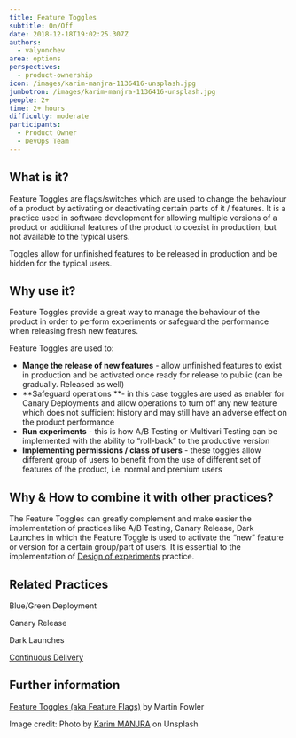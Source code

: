```yaml
---
title: Feature Toggles
subtitle: On/Off
date: 2018-12-18T19:02:25.307Z
authors:
  - valyonchev
area: options
perspectives:
  - product-ownership
icon: /images/karim-manjra-1136416-unsplash.jpg
jumbotron: /images/karim-manjra-1136416-unsplash.jpg
people: 2+
time: 2+ hours
difficulty: moderate
participants:
  - Product Owner
  - DevOps Team
---
```

## What is it?

Feature Toggles are flags/switches which are used to change the behaviour of a product by activating or deactivating certain parts of it / features. It is a practice used in software development for allowing multiple versions of a product or additional features of the product to coexist in production, but not available to the typical users. 

Toggles allow for unfinished features to be released in production and be hidden for the typical users.  

## Why use it?

Feature Toggles provide a great way to manage the behaviour of the product in order to perform experiments or safeguard the performance when releasing fresh new features. 

Feature Toggles are used to:

* **Mange the release of new features** - allow unfinished features to exist in production and be activated once ready for release to public (can be gradually. Released as well)
* **Safeguard operations **- in this case toggles are used as enabler for Canary Deployments and allow operations to turn off any new feature which does not sufficient history and may still have an adverse effect on the product performance
* **Run experiments** - this is how A/B Testing or Multivari Testing can be implemented with the ability to “roll-back” to the productive version
* **Implementing permissions / class of users** - these toggles allow different group of users to benefit from the use of different set of features of the product, i.e. normal and premium users

## Why & How to combine it with other practices?

The Feature Toggles can greatly complement and make easier the implementation of practices like A/B Testing, Canary Release, Dark Launches in which the Feature Toggle is used to activate the “new” feature or version for a certain group/part of users. It is essential to the implementation of [Design of experiments](https://openpracticelibrary.com/practice/design-of-experiments/) practice.

## Related Practices

Blue/Green Deployment

Canary Release 

Dark Launches

[Continuous Delivery](https://openpracticelibrary.com/practice/continuous-delivery/)

## Further information

[Feature Toggles (aka Feature Flags)](https://martinfowler.com/articles/feature-toggles.html) by Martin Fowler



Image credit: Photo by [Karim MANJRA](https://unsplash.com/photos/pWlM5L6PFis) on Unsplash

